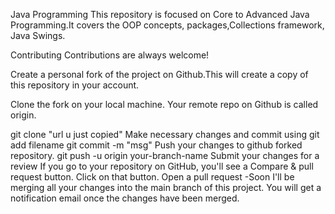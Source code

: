Java Programming
This repository is focused on Core to Advanced Java Programming.It covers the OOP concepts, packages,Collections framework, Java Swings.

Contributing
Contributions are always welcome!

Create a personal fork of the project on Github.This will create a copy of this repository in your account.

Clone the fork on your local machine. Your remote repo on Github is called origin.

git clone "url u just copied"
Make necessary changes and commit using
    git  add filename
    git commit -m "msg"
Push your changes to github forked repository.
git push -u origin your-branch-name
Submit your changes for a review
If you go to your repository on GitHub, you'll see a Compare & pull request button. Click on that button.
Open a pull request -Soon I'll be merging all your changes into the main branch of this project. You will get a notification email once the changes have been merged.